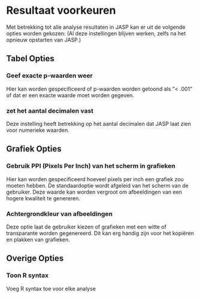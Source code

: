 Resultaat voorkeuren
=========

Met betrekking tot alle analyse resultaten in JASP kan er uit de volgende opties worden gekozen:
(Al deze instellingen blijven werken, zelfs na het opnieuw opstarten van JASP.)

## Tabel Opties

### Geef exacte p-waarden weer 

Hier kan worden gespecificeerd of p-waarden worden getoond als "< .001" of dat er een exacte waarde moet worden gegeven. 


### zet het aantal decimalen vast

Deze instelling heeft betrekking op het aantal decimalen dat JASP laat zien voor numerieke waarden. 

## Grafiek Opties

### Gebruik PPI (Pixels Per Inch) van het scherm in grafieken

Hier kan worden gespecificeerd hoeveel pixels per inch een grafiek zou moeten hebben. De standaardoptie wordt afgeleid van het scherm van de gebruiker. Deze waarde kan worden vergroot om afbeeldingen van een hogere kwaliteit te genereren. 

### Achtergrondkleur van afbeeldingen

Deze optie laat de gebruiker kiezen of grafieken met een witte of transparante worden gegenereerd. Dit kan erg handig zijn voor het kopiëren en plakken van grafieken.  

## Overige Opties

### Toon R syntax

Voeg R syntax toe voor elke analyse
